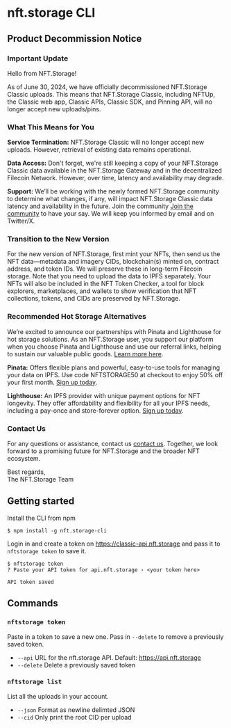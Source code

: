 # nft.storage CLI
## Product Decommission Notice

### Important Update

Hello from NFT.Storage!

As of June 30, 2024, we have officially decommissioned NFT.Storage Classic uploads. This means that NFT.Storage Classic, including NFTUp, the Classic web app, Classic APIs, Classic SDK, and Pinning API, will no longer accept new uploads/pins.

### What This Means for You

**Service Termination:** NFT.Storage Classic will no longer accept new uploads. However, retrieval of existing data remains operational.

**Data Access:** Don't forget, we're still keeping a copy of your NFT.Storage Classic data available in the NFT.Storage Gateway and in the decentralized Filecoin Network. However, over time, latency and availability may degrade.

**Support:** We’ll be working with the newly formed NFT.Storage community to determine what changes, if any, will impact NFT.Storage Classic data latency and availability in the future. Join the community [Join the community](https://nft.storage/join-us) to have your say. We will keep you informed by email and on Twitter/X.

### Transition to the New Version

For the new version of NFT.Storage, first mint your NFTs, then send us the NFT data—metadata and imagery CIDs, blockchain(s) minted on, contract address, and token IDs. We will preserve these in long-term Filecoin storage. Note that you need to upload the data to IPFS separately. Your NFTs will also be included in the NFT Token Checker, a tool for block explorers, marketplaces, and wallets to show verification that NFT collections, tokens, and CIDs are preserved by NFT.Storage.

### Recommended Hot Storage Alternatives

We’re excited to announce our partnerships with Pinata and Lighthouse for hot storage solutions. As an NFT.Storage user, you support our platform when you choose Pinata and Lighthouse and use our referral links, helping to sustain our valuable public goods. [Learn more here](https://nft.storage/blog/announcing-our-new-partnerships-with-pinata-and-lighthouse).

**Pinata:** Offers flexible plans and powerful, easy-to-use tools for managing your data on IPFS. Use code NFTSTORAGE50 at checkout to enjoy 50% off your first month. [Sign up today](https://pinata.cloud).

**Lighthouse:** An IPFS provider with unique payment options for NFT longevity. They offer affordability and flexibility for all your IPFS needs, including a pay-once and store-forever option. [Sign up today](https://lighthouse.storage).

### Contact Us

For any questions or assistance, contact us [contact us](https://nft.storage/contact-us). Together, we look forward to a promising future for NFT.Storage and the broader NFT ecosystem.

Best regards,  
The NFT.Storage Team

## Getting started 

Install the CLI from npm 

```console
$ npm install -g nft.storage-cli
```

Login in and create a token on https://classic-api.nft.storage and pass it to `nftstorage token` to save it.

```console
$ nftstorage token
? Paste your API token for api.nft.storage › <your token here>

API token saved
```

## Commands

### `nftstorage token`

Paste in a token to save a new one. Pass in `--delete` to remove a previously saved token.

- `--api` URL for the nft.storage API. Default: https://api.nft.storage
- `--delete` Delete a previously saved token

### `nftstorage list`

List all the uploads in your account.

- `--json` Format as newline delimted JSON
- `--cid` Only print the root CID per upload
